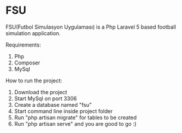 # FSU
FSU(Futbol Simulasyon Uygulaması) is a Php Laravel 5 based football simulation application.

Requirements:
1. Php
2. Composer
3. MySql

How to run the project:
1. Download the project
2. Start MySql on port 3306
3. Create a database named "fsu"
4. Start command line inside project folder
5. Run "php artisan migrate" for tables to be created
6. Run "php artisan serve" and you are good to go :)
